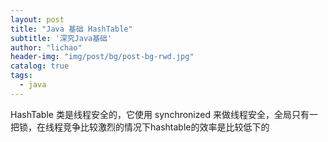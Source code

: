 ```yaml
---
layout: post
title: "Java 基础 HashTable"
subtitle: '深究Java基础'
author: "lichao"
header-img: "img/post/bg/post-bg-rwd.jpg"
catalog: true
tags:
  - java 
---
```


HashTable 类是线程安全的，它使用 synchronized 来做线程安全，全局只有一把锁，在线程竞争比较激烈的情况下hashtable的效率是比较低下的

